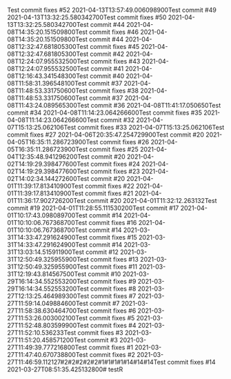 Test commit fixes #52 2021-04-13T13:57:49.006098900Test commit #49 2021-04-13T13:32:25.580342700Test commit fixes #50 2021-04-13T13:32:25.580342700Test commit #44 2021-04-08T14:35:20.151509800Test commit fixes #46 2021-04-08T14:35:20.151509800Test commit #44 2021-04-08T12:32:47.681805300Test commit fixes #45 2021-04-08T12:32:47.681805300Test commit #42 2021-04-08T12:24:07.955532500Test commit fixes #43 2021-04-08T12:24:07.955532500Test commit #41 2021-04-08T12:16:43.341548300Test commit #40 2021-04-08T11:58:31.396548100Test commit #37 2021-04-08T11:48:53.331750600Test commit fixes #38 2021-04-08T11:48:53.331750600Test commit #37 2021-04-08T11:43:24.089565300Test commit #36 2021-04-08T11:41:17.050650Test commit #34 2021-04-08T11:14:23.064266600Test commit fixes #35 2021-04-08T11:14:23.064266600Test commit #32 2021-04-07T15:13:25.062106Test commit fixes #33 2021-04-07T15:13:25.062106Test commit fixes #27 2021-04-06T20:35:47.254729900Test commit #20 2021-04-05T16:35:11.286723900Test commit fixes #26 2021-04-05T16:35:11.286723900Test commit fixes #25 2021-04-04T12:35:48.941296200Test commit #20 2021-04-02T14:19:29.398477600Test commit fixes #24 2021-04-02T14:19:29.398477600Test commit fixes #23 2021-04-02T14:02:34.144272600Test commit #20 2021-04-01T11:39:17.813410900Test commit fixes #22 2021-04-01T11:39:17.813410900Test commit fixes #21 2021-04-01T11:36:17.902726200Test commit #20 2021-04-01T11:32:12.263132Test commit #19 2021-04-01T11:28:55.111530200Test commit #17 2021-04-01T10:17:43.098089700Test commit #14 2021-04-01T10:10:06.767368700Test commit fixes #16 2021-04-01T10:10:06.767368700Test commit #14 2021-03-31T14:33:47.291624900Test commit fixes #15 2021-03-31T14:33:47.291624900Test commit #14 2021-03-31T13:03:14.515911900Test commit #12 2021-03-31T12:50:49.325955900Test commit fixes #13 2021-03-31T12:50:49.325955900Test commit fixes #11 2021-03-31T12:19:43.814567500Test commit #10 2021-03-29T16:14:34.552553200Test commit fixes #9 2021-03-29T16:14:34.552553200Test commit fixes #8 2021-03-27T12:13:25.464989300Test commit fixes #7 2021-03-27T11:59:14.049884600Test commit #7 2021-03-27T11:58:38.630464700Test commit fixes #6 2021-03-27T11:53:26.003002100Test commit fixes #5 2021-03-27T11:52:48.803599900Test commit fixes #4 2021-03-27T11:52:10.536233Test commit fixes #3 2021-03-27T11:51:20.458571200Test commit #3 2021-03-27T11:49:39.777216800Test commit fixes #1 2021-03-27T11:47:40.670738800Test commit fixes #2 2021-03-27T11:46:59.112127#2#2#2#2#2#1#1#1#1#14#14#14Test commit fixes #14 2021-03-27T08:51:35.425132800# testR
